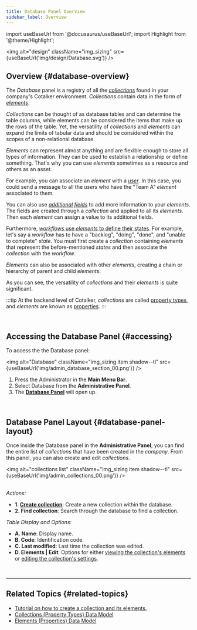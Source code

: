```yaml
---
title: Database Panel Overview
sidebar_label: Overview
---
```

import useBaseUrl from '@docusaurus/useBaseUrl';
import Highlight from '@theme/Highlight';

<img alt="design" className="img_sizing" src={useBaseUrl('img/design/Database.svg')} />
<br/>

## Overview {#database-overview}

The _Database_ panel is a registry of all the [_collections_](/docs/documentation/admin/database/admin_collections) found in your company's Cotalker environment. _Collections_ contain data in the form of [_elements_](/docs/documentation/admin/database/admin_elements). 

_Collections_ can be thought of as database tables and can determine the table columns, while elements can be considered the items that make up the rows of the table. Yet, the versatility of _collections_ and _elements_ can expand the limits of tabular data and should be considered within the scopes of a non-relational database.

_Elements_ can represent almost anything and are flexible enough to store all types of information.
They can be used to establish a relationship or define something. That's why you can use _elements_ sometimes as a resource and others as an asset.

For example, you can associate an _element_ with a [_user_](/docs/documentation/admin/users). In this case, you could send a message to all the _users_ who have the "Team A" _element_ associated to them. 

You can also use [_additional fields_](/docs/documentation/admin/database/admin_collections#additional-fields) to add more information to your _elements_. The fields are created through a _collection_ and applied to all its _elements_. Then each _element_ can assign a value to its additional fields.

Furthermore, [_workflows_ use _elements_ to define their states](/docs/documentation/admin/workflows/settings_panels/create_edit_state#how-to-create-a-state). For example, let's say a _workflow_ has to have a "backlog", "doing", "done", and "unable to complete" _state_. You must first create a _collection_ containing _elements_ that represent the before-mentioned _states_ and then associate the _collection_ with the _workflow_.

_Elements_ can also be associated with other _elements_, creating a chain or hierarchy of parent and child _elements_.

As you can see, the versatility of _collections_ and their _elements_ is quite significant.

:::tip
At the backend level of Cotalker, _collections_ are called [property types](/docs/documentation/models/databases/model_propertytypes), and _elements_ are known as [properties](/docs/documentation/models/databases/model_properties).
:::

<br/>


## Accessing the Database Panel {#accessing}
To access the the <span className="badge badge--primary">Database</span> panel:

<img alt="Database" className="img_sizing item shadow--tl" src={useBaseUrl('img/admin_database_section_00.png')} />
<br/>

1. Press the <span className="badge badge--primary">Administrator</span> in the **Main Menu Bar**.
2. Select <span className="badge badge--primary">Database</span> from the **Administrative Panel**.
3. The [**Database Panel**](#database-panel-layout) will open up.

<br/>

<div className="alert alert--secondary">

## Database Panel Layout {#database-panel-layout}
Once inside the <span className="badge badge--primary">Database</span> panel in the **Administrative Panel**, you can find the entire list of _collections_ that have been created in the _company_. From this panel, you can also create and edit _collections_.

<img alt="collections list" className="img_sizing item shadow--tl" src={useBaseUrl('img/admin_collections_00.png')} />
<br/>
<br/>

_Actions:_
- **1. [Create collection](/docs/documentation/admin/database/admin_collections#create-collection)**: Create a new collection within the database.
- **2. Find collection**: Search through the database to find a collection.

_Table Display and Options:_
- **A. Name**: Display name.
- **B. Code**: Identification code.
- **C. Last modified**: Last time the collection was edited.
- **D. Elements | Edit**: Options for either [viewing the collection's elements](/docs/documentation/admin/database/admin_elements#elements-panel-layout) or [editing the collection's settings](/docs/documentation/admin/database/admin_collections#edit-collection).

</div>
<br/>


---

## Related Topics {#related-topics}

- [Tutorial on how to create a collection and its elements.](/docs/tutorials/basic/create_database)
- [Collections (Property Types) Data Model](/docs/documentation/models/databases/model_propertytypes)
- [Elements (Properties) Data Model](/docs/documentation/models/databases/model_properties)